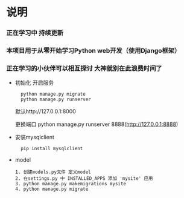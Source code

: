 # 说明 #
### 正在学习中 持续更新 ###
### 本项目用于从零开始学习Python web开发（使用Django框架） ###
### 正在学习的小伙伴可以相互探讨 大神就别在此浪费时间了 ###
- 初始化 开启服务

        python manage.py migrate
        python manage.py runserver
	

	默认http://127.0.0.1:8000

    更换端口 python manage.py runserver 8888(http://127.0.0.1:8888)
   

- 安装mysqlclient

        pip install mysqlclient

- model

	  1. 创建models.py文件 定义model 
	  2. 在settings.py 中 INSTALLED_APPS 添加 'mysite' 应用
	  3. python manage.py makemigrations mysite
	  4. python manage.py migrate
    
    
    
